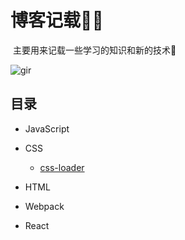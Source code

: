 # 博客记载🐱‍🚀

​	主要用来记载一些学习的知识和新的技术🍺

![gir](D:/%E5%A3%81%E7%BA%B8/gir.jpg)

## 目录

- JavaScript

- CSS

  - [css-loader](https://github.com/jiantongCode/blogs/blob/main/Webpack/css-loader.md)

- HTML

- Webpack

- React

  
